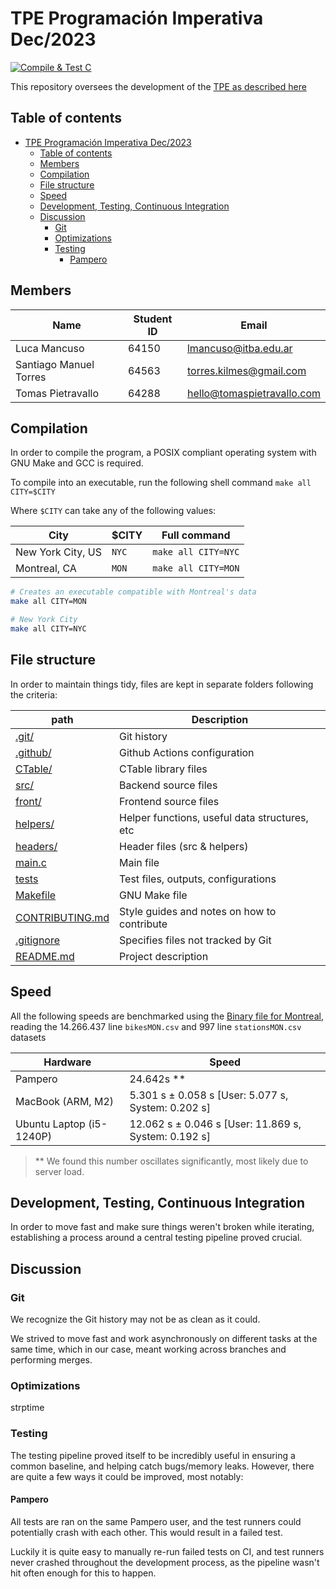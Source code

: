 # TPE Programación Imperativa Dec/2023

<!-- Status badge, requires to be logged into Github with permission to view the repo -->
<!-- This badge shows the status of the latest automated testing -->

[![Compile & Test C](https://github.com/itba-final-pi/TPE-2023/actions/workflows/test-c.yml/badge.svg)](https://github.com/itba-final-pi/TPE-2023/actions/workflows/test-c.yml)

<!-- End Status badge -->

This repository oversees the development of the [TPE as described here](https://docs.google.com/document/d/1wUARmwvPXxHk7e4jIkVxDeeFW-MSZbRAa6W8VgzmrmE/edit?usp=sharing)

## Table of contents

- [TPE Programación Imperativa Dec/2023](#tpe-programación-imperativa-dec2023)
  - [Table of contents](#table-of-contents)
  - [Members](#members)
  - [Compilation](#compilation)
  - [File structure](#file-structure)
  - [Speed](#speed)
  - [Development, Testing, Continuous Integration](#development-testing-continuous-integration)
  - [Discussion](#discussion)
    - [Git](#git)
    - [Optimizations](#optimizations)
    - [Testing](#testing)
      - [Pampero](#pampero)


## Members

| Name                   | Student ID | Email                      |
|------------------------|------------|----------------------------|
| Luca Mancuso           | 64150      | lmancuso@itba.edu.ar       |
| Santiago Manuel Torres | 64563      | torres.kilmes@gmail.com    |
| Tomas Pietravallo      | 64288      | hello@tomaspietravallo.com |

## Compilation

In order to compile the program, a POSIX compliant operating system with GNU Make and GCC is required.

To compile into an executable, run the following shell command `make all CITY=$CITY`

Where `$CITY` can take any of the following values:

| City              | $CITY | Full command        |
|-------------------|-------|---------------------|
| New York City, US | `NYC` | `make all CITY=NYC` |
| Montreal, CA      | `MON` | `make all CITY=MON` |

```sh
# Creates an executable compatible with Montreal's data
make all CITY=MON

# New York City
make all CITY=NYC
```

## File structure

In order to maintain things tidy, files are kept in separate folders following the criteria:

| path                                  | Description                                   |
|---------------------------------------|-----------------------------------------------|
| [.git/](./git)                        | Git history                                   |
| [.github/](./github)                  | Github Actions configuration                  |
| [CTable/](./CTable/)                  | CTable library files                          |
| [src/](./src/)                        | Backend source files                          |
| [front/](./front)                     | Frontend source files                         |
| [helpers/](./helpers)                 | Helper functions, useful data structures, etc |
| [headers/](./headers)                 | Header files (src & helpers)                  |
| [main.c](main.c)                      | Main file                                     |
| [tests](./tests/)                     | Test files, outputs, configurations           |
| [Makefile](./Makefile)                | GNU Make file                                 |
| [CONTRIBUTING.md](./CONTRIBUTING.md)  | Style guides and notes on how to contribute   |
| [.gitignore](./gitignore)             | Specifies files not tracked by Git            |
| [README.md](./README.md)              | Project description                           |

## Speed

All the following speeds are benchmarked using the [Binary file for Montreal](#compilation), reading the 14.266.437 line `bikesMON.csv` and 997 line `stationsMON.csv` datasets

| Hardware                 | Speed                                                |
|--------------------------|------------------------------------------------------|
| Pampero                  | 24.642s **                                           |
| MacBook (ARM, M2)        | 5.301 s ±  0.058 s [User: 5.077 s, System: 0.202 s]  |
| Ubuntu Laptop (i5-1240P) | 12.062 s ± 0.046 s [User: 11.869 s, System: 0.192 s] |

> \*\* We found this number oscillates significantly, most likely due to server load.

## Development, Testing, Continuous Integration

In order to move fast and make sure things weren't broken while iterating, establishing a process around a central testing pipeline proved crucial.

## Discussion

### Git

We recognize the Git history may not be as clean as it could.

We strived to move fast and work asynchronously on different tasks at the same time, which in our case, meant working across branches and performing merges.

### Optimizations

strptime

### Testing

The testing pipeline proved itself to be incredibly useful in ensuring a common baseline, and helping catch bugs/memory leaks. However, there are quite a few ways it could be improved, most notably:

#### Pampero

All tests are ran on the same Pampero user, and the test runners could potentially crash with each other. This would result in a failed test.

Luckily it is quite easy to manually re-run failed tests on CI, and test runners never crashed throughout the development process, as the pipeline wasn't hit often enough for this to happen.

